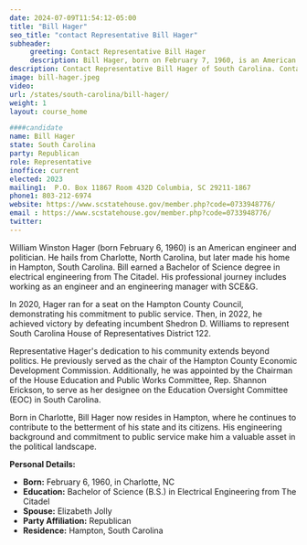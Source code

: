 ```yaml
---
date: 2024-07-09T11:54:12-05:00
title: "Bill Hager"
seo_title: "contact Representative Bill Hager"
subheader:
     greeting: Contact Representative Bill Hager
     description: Bill Hager, born on February 7, 1960, is an American politician affiliated with the Republican Party. He assumed office as a member of the South Carolina House of Representatives, representing District 122, on November 14, 2022.
description: Contact Representative Bill Hager of South Carolina. Contact information for Bill Hager includes email address, phone number, and mailing address.
image: bill-hager.jpeg
video:
url: /states/south-carolina/bill-hager/
weight: 1
layout: course_home

####candidate
name: Bill Hager
state: South Carolina
party: Republican
role: Representative
inoffice: current
elected: 2023
mailing1:  P.O. Box 11867 Room 432D Columbia, SC 29211-1867
phone1: 803-212-6974
website: https://www.scstatehouse.gov/member.php?code=0733948776/
email : https://www.scstatehouse.gov/member.php?code=0733948776/
twitter: 
---
```

William Winston Hager (born February 6, 1960) is an American engineer and politician. He hails from Charlotte, North Carolina, but later made his home in Hampton, South Carolina. Bill earned a Bachelor of Science degree in electrical engineering from The Citadel. His professional journey includes working as an engineer and an engineering manager with SCE&G.

In 2020, Hager ran for a seat on the Hampton County Council, demonstrating his commitment to public service. Then, in 2022, he achieved victory by defeating incumbent Shedron D. Williams to represent South Carolina House of Representatives District 122. 

Representative Hager's dedication to his community extends beyond politics. He previously served as the chair of the Hampton County Economic Development Commission. Additionally, he was appointed by the Chairman of the House Education and Public Works Committee, Rep. Shannon Erickson, to serve as her designee on the Education Oversight Committee (EOC) in South Carolina.

Born in Charlotte, Bill Hager now resides in Hampton, where he continues to contribute to the betterment of his state and its citizens. His engineering background and commitment to public service make him a valuable asset in the political landscape.

**Personal Details:**
- **Born:** February 6, 1960, in Charlotte, NC
- **Education:** Bachelor of Science (B.S.) in Electrical Engineering from The Citadel
- **Spouse:** Elizabeth Jolly
- **Party Affiliation:** Republican
- **Residence:** Hampton, South Carolina
